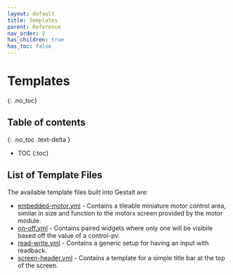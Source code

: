 ```yaml
---
layout: default
title: Templates
parent: Reference
nav_order: 2
has_children: true
has_toc: false
---
```


# Templates
{: .no_toc}


## Table of contents
{: .no_toc .text-delta }

- TOC
{:toc}


## List of Template Files

The available template files built into Gestalt are:

* [embedded-motor.yml](embedded-motor.md) - Contains a tileable miniature motor control area, 
similar in size and function to the motorx screen provided by the motor module.  
* [on-off.yml](on-off.md) - Contains paired widgets where only one will be visibile based off
the value of a control-pv.  
* [read-write.yml](read-write.md) - Contains a generic setup for having an input with readback.  
* [screen-header.yml](screen-header.yml) - Contains a template for a simple title bar at the top
of the screen.

